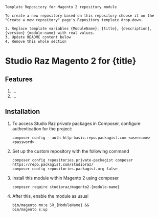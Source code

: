 ```
Template Repository for Magento 2 repository module

To create a new repository based on this repository choose it on the "Create a new repository" page's Repository template drop-down. 

1. Replace template variables {ModuleName}, {title}, {description}, {version} {module-name} with real values.
3. Update README content below
4. Remove this whole section 
```

# Studio Raz Magento 2 for {title}

## Features
1. ...
2. ...

## Installation

1. To access Studio Raz *private* packages in Composer, configure authentication for the project:
    ```
    composer config --auth http-basic.repo.packagist.com <username> <password>
    ```
2. Set up the custom repository with the following command
    ```
    composer config repositories.private-packagist composer https://repo.packagist.com/studioraz/
    composer config repositories.packagist.org false
    ```

3. Install this module within Magento 2 using composer
    ```
    composer require studioraz/magento2-{module-name}
    ```

4. After this, enable the module as usual
    ```
    bin/magento mo:e SR_{ModuleName} &&
    bin/magento s:up
    ```
